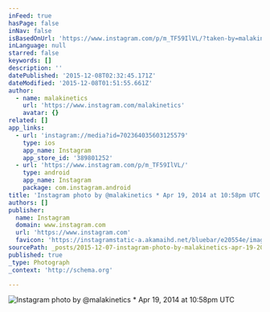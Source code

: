 ```yaml
---
inFeed: true
hasPage: false
inNav: false
isBasedOnUrl: 'https://www.instagram.com/p/m_TF59IlVL/?taken-by=malakinetics'
inLanguage: null
starred: false
keywords: []
description: ''
datePublished: '2015-12-08T02:32:45.171Z'
dateModified: '2015-12-08T01:51:55.661Z'
author:
  - name: malakinetics
    url: 'https://www.instagram.com/malakinetics'
    avatar: {}
related: []
app_links:
  - url: 'instagram://media?id=702364035603125579'
    type: ios
    app_name: Instagram
    app_store_id: '389801252'
  - url: 'https://www.instagram.com/p/m_TF59IlVL/'
    type: android
    app_name: Instagram
    package: com.instagram.android
title: 'Instagram photo by @malakinetics * Apr 19, 2014 at 10:58pm UTC'
authors: []
publisher:
  name: Instagram
  domain: www.instagram.com
  url: 'https://www.instagram.com'
  favicon: 'https://instagramstatic-a.akamaihd.net/bluebar/e20554e/images/ico/favicon.ico'
sourcePath: _posts/2015-12-07-instagram-photo-by-malakinetics-apr-19-2014-at-1058pm-u.md
published: true
_type: Photograph
_context: 'http://schema.org'

---
```

![Instagram photo by @malakinetics * Apr 19, 2014 at 10:58pm UTC](https://s3-us-west-2.amazonaws.com/the-grid-img/p/761650fd8e2ffa9d0e9d066959f084b8ae14c5e3.jpg)